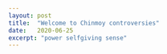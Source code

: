 ```yaml
---
layout: post
title:  "Welcome to Chinmoy controversies"
date:   2020-06-25
excerpt: "power selfgiving sense"
---
```

